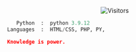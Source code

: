 <p align="center"><img src="https://gpvc.arturio.dev/must-be-unique" alt="Visitors"></a>

```python
   Python  :  python 3.9.12
Languages  :  HTML/CSS, PHP, PY,

```

```json
Knowledge is power.
```
